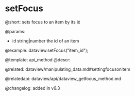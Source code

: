 setFocus
=============

@short: sets focus to an item by its id


@params:
- id	string|number      the id of an item




@example:
dataview.setFocus("item_id");


@template: api_method
@descr:

@related: dataview/manipulating_data.md#settingfocusonitem

@relatedapi: dataview/api/dataview_getfocus_method.md

@changelog:
added in v6.3

